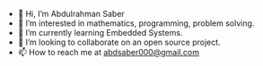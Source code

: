 - 👋 Hi, I’m Abdulrahman Saber
- 👀 I’m interested in mathematics, programming, problem solving.
- 🌱 I’m currently learning Embedded Systems.
- 💞️ I’m looking to collaborate on an open source project.
- 📫 How to reach me at abdsaber000@gmail.com

<!---
abdsaber000/abdsaber000 is a ✨ special ✨ repository because its `README.md` (this file) appears on your GitHub profile.
You can click the Preview link to take a look at your changes.
--->

